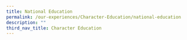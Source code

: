 ```yaml
---
title: National Education
permalink: /our-experiences/Character-Education/national-education
description: ""
third_nav_title: Character Education
---
```

